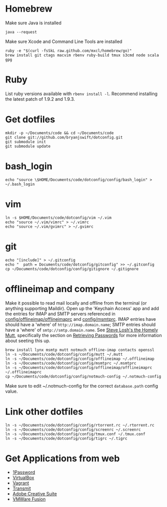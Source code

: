 # Homebrew

Make sure Java is installed

```
java --request
```

Make sure Xcode and Command Line Tools are installed

```
ruby -e "$(curl -fsSkL raw.github.com/mxcl/homebrew/go)"
brew install git ctags macvim rbenv ruby-build tmux s3cmd node scala gpg
```

# Ruby

List ruby versions available with `rbenv install -l`. Recommend installing the latest patch of 1.9.2 and 1.9.3.

# Get dotfiles

```
mkdir -p ~/Documents/code && cd ~/Documents/code
git clone git://github.com/bryanjswift/dotconfig.git
git submodule init
git submodule update
```

# bash_login

```
echo "source \$HOME/Documents/code/dotconfig/config/bash_login" > ~/.bash_login
```

# vim

```
ln -s $HOME/Documents/code/dotconfig/vim ~/.vim
echo "source ~/.vim/vimrc" > ~/.vimrc
echo "source ~/.vim/gvimrc" > ~/.gvimrc
```

# git

```
echo "[include]" > ~/.gitconfig
echo "  path = Documents/code/dotconfig/gitconfig" >> ~/.gitconfig
cp ~/Documents/code/dotconfig/config/gitignore ~/.gitignore
```

# offlineimap and company

Make it possible to read mail locally and offline from the terminal (or anything supporting Maildir). Open up the 'Keychain Access' app and add the entries for IMAP and SMTP servers referenced in [config/offlineimap/offlineimaprc](config/offlineimap/offlineimaprc) and [config/msmtprc](config/msmtprc). IMAP entries have should have a 'where' of `http://imap.domain.name`; SMTP entries should have a 'where' of `smtp://smtp.domain.name`. See [Steve Losh's the Homely Mutt](http://stevelosh.com/blog/2012/10/the-homely-mutt/), specifically the section on [Retrieving Passwords](http://stevelosh.com/blog/2012/10/the-homely-mutt/#retrieving-passwords) for more information about seeting this up.

```
brew install lynx msmtp mutt notmuch offline-imap contacts openssl
ln -s ~/Documents/code/dotconfig/config/mutt ~/.mutt
ln -s ~/Documents/code/dotconfig/config/offlineimap ~/.offlineimap
ln -s ~/Documents/code/dotconfig/config/msmtprc ~/.msmtprc
ln -s ~/Documents/code/dotconfig/config/offlineimap/offlineimaprc ~/.offlineimaprc
cp ~/Documents/code/dotconfig/config/notmuch-config ~/.notmuch-config
```

Make sure to edit ~/.notmuch-config for the correct `database.path` config value.

# Link other dotfiles

```
ln -s ~/Documents/code/dotconfig/config/rtorrent.rc ~/.rtorrent.rc
ln -s ~/Documents/code/dotconfig/config/screenrc ~/.screenrc
ln -s ~/Documents/code/dotconfig/config/tmux.conf ~/.tmux.conf
ln -s ~/Documents/code/dotconfig/config/tigrc ~/.tigrc
```

# Get Applications from web

* [1Password](https://agilebits.com/downloads)
* [VirtualBox](https://www.virtualbox.org/wiki/Downloads)
* [Vagrant](http://downloads.vagrantup.com)
* [Transmit](http://panic.com/transmit)
* [Adobe Creative Suite](https://creative.adobe.com)
* [VMWare Fusion](http://vmware.com)
